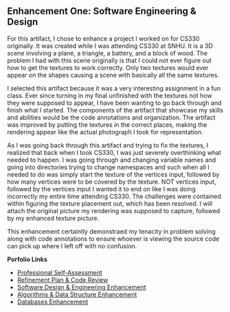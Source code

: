 ## Enhancement One: Software Engineering & Design

For this artifact, I chose to enhance a project I worked on for CS330 originally. It was created while I was attending CS330 at SNHU. It is a 3D scene involving a plane, a triangle, a battery, and a block of wood. The problem I had with this scene originally is that I could not ever figure out how to get the textures to work correctly. Only two textures would ever appear on the shapes causing a scene with basically all the same textures. 

I selected this artifact because it was a very interesting assignment in a fun class. Ever since turning in my final unfinished with the textures not how they were supposed to appear, I have been wanting to go back through and finish what I started. The components of the artifact that showcase my skills and abilities would be the code annotations and organization. The artifact was improved by putting the textures in the correct places, making the rendering appear like the actual photograph I took for representation.

As I was going back through this artifact and trying to fix the textures, I realized that back when I took CS330, I was just severely overthinking what needed to happen. I was going through and changing variable names and going into directories trying to change namespaces and such when all I needed to do was simply start the texture of the vertices input, followed by how many vertices were to be covered by the texture. NOT vertices input, followed by the vertices input I wanted it to end on like I was doing incorrectly my entire time attending CS330. The challenges were contained within figuring the texture placement out, which has been resolved. I will attach the original picture my rendering was supposed to capture, followed by my enhanced texture picture.

This enhancement certaintly demonstraed my tenacity in problem solving along with code annotations to ensure whoever is viewing the source code can pick up where I left off with no confusion.

**Porfolio Links**<br>
* [Professional Self-Assessment](https://dustynwe.github.io/index.html)<br>
* [Refinement Plan & Code Review](https://dustynwe.github.io/CodeReview.html)<br>
* [Software Design & Engineering Enhancement](https://dustynwe.github.io/EnhancementOne.html)<br>
* [Algorithms & Data Structure Enhancement](https://dustynwe.github.io/EnhancementTwo.html)<br>
* [Databases Enhancement](https://dustynwe.github.io/EnhancementThree.html)
